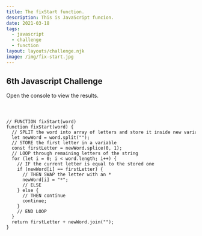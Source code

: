 ```yaml
---
title: The fixStart function.
description: This is JavaScript funcion.
date: 2021-03-18
tags:
  - javascript
  - challenge
  - function
layout: layouts/challenge.njk
image: /img/fix-start.jpg
---
```


<div class="container mt-4">
  <h2>6th Javascript Challenge</h2>
  <p>Open the console to view the results.</p>
  <code>
  <pre>
// FUNCTION fixStart(word)
function fixStart(word) {
  // SPLIT the word into array of letters and store it inside new variable
  let newWord = word.split("");
  // STORE the first letter in a variable
  const firstLetter = newWord.splice(0, 1);
  // LOOP through remaining letters of the string
  for (let i = 0; i < word.length; i++) {
    // IF the current letter is equal to the stored one
    if (newWord[i] == firstLetter) {
      // THEN SWAP the letter with an *
      newWord[i] = "*";
      // ELSE
    } else {
      // THEN continue
      continue;
    }
    // END LOOP
  }
  return firstLetter + newWord.join("");
}
  </pre>
  </code>
</div>
<script src="/js/js-challenges/ch6-fixstart.js"></script>
